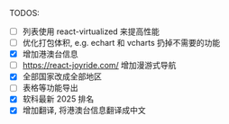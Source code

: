 TODOS:

- [ ] 列表使用 react-virtualized 来提高性能
- [ ] 优化打包体积, e.g. echart 和 vcharts 扔掉不需要的功能
- [x] 增加港澳台信息
- [ ] https://react-joyride.com/ 增加漫游式导航
- [x] 全部国家改成全部地区
- [ ] 表格等功能导出
- [x] 软科最新 2025 排名
- [x] 增加翻译, 将港澳台信息翻译成中文
